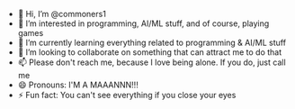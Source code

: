 - 👋 Hi, I’m @commoners1
- 👀 I’m interested in programming, AI/ML stuff, and of course, playing games
- 🌱 I’m currently learning everything related to programming & AI/ML stuff
- 💞️ I’m looking to collaborate on something that can attract me to do that
- 📫 Please don't reach me, because I love being alone. If you do, just call me
- 😄 Pronouns: I'M A MAAANNN!!!
- ⚡ Fun fact: You can't see everything if you close your eyes

<!---
commoners1/commoners1 is a ✨ special ✨ repository because its `README.md` (this file) appears on your GitHub profile.
You can click the Preview link to take a look at your changes.
--->
